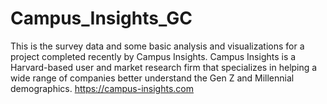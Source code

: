 # Campus_Insights_GC
This is the survey data and some basic analysis and visualizations for a project completed recently by Campus Insights. Campus Insights is a Harvard-based user and market research firm that specializes in helping a wide range of companies better understand the Gen Z and Millennial demographics. https://campus-insights.com
